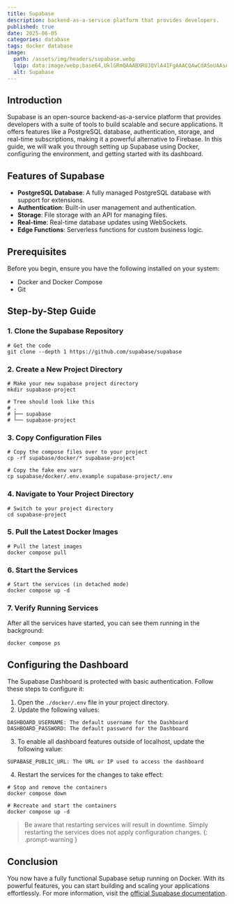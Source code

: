 ```yaml
---
title: Supabase
description: backend-as-a-service platform that provides developers.
published: true
date: 2025-06-05
categories: database 
tags: docker database
image:
  path: /assets/img/headers/supabase.webp
  lqip: data:image/webp;base64,UklGRmQAAABXRUJQVlA4IFgAAACQAwCdASoUAAsAPpE6mEeloyKhMAgAsBIJZwAD4VIM0Ywfd4gAAP77pJE+i8B6T6ICxEmCdlDv7otjr38RioouqExxUvf0qXRv3hX3qiW4ROs0OBXIAAAA
  alt: Supabase
---
```


## Introduction

Supabase is an open-source backend-as-a-service platform that provides developers with a suite of tools to build scalable and secure applications. It offers features like a PostgreSQL database, authentication, storage, and real-time subscriptions, making it a powerful alternative to Firebase. In this guide, we will walk you through setting up Supabase using Docker, configuring the environment, and getting started with its dashboard.

## Features of Supabase

- **PostgreSQL Database**: A fully managed PostgreSQL database with support for extensions.
- **Authentication**: Built-in user management and authentication.
- **Storage**: File storage with an API for managing files.
- **Real-time**: Real-time database updates using WebSockets.
- **Edge Functions**: Serverless functions for custom business logic.

## Prerequisites

Before you begin, ensure you have the following installed on your system:

- Docker and Docker Compose
- Git

## Step-by-Step Guide

### 1. Clone the Supabase Repository

```shell
# Get the code
git clone --depth 1 https://github.com/supabase/supabase
```

### 2. Create a New Project Directory

```shell
# Make your new supabase project directory
mkdir supabase-project

# Tree should look like this
# .
# ├── supabase
# └── supabase-project
```

### 3. Copy Configuration Files

```shell
# Copy the compose files over to your project
cp -rf supabase/docker/* supabase-project

# Copy the fake env vars
cp supabase/docker/.env.example supabase-project/.env
```

### 4. Navigate to Your Project Directory

```shell
# Switch to your project directory
cd supabase-project
```

### 5. Pull the Latest Docker Images

```shell
# Pull the latest images
docker compose pull
```

### 6. Start the Services

```shell
# Start the services (in detached mode)
docker compose up -d
```

### 7. Verify Running Services

After all the services have started, you can see them running in the background:

```shell
docker compose ps
```

## Configuring the Dashboard

The Supabase Dashboard is protected with basic authentication. Follow these steps to configure it:

1. Open the `./docker/.env` file in your project directory.
2. Update the following values:
```config
DASHBOARD_USERNAME: The default username for the Dashboard
DASHBOARD_PASSWORD: The default password for the Dashboard
```
3. To enable all dashboard features outside of localhost, update the following value:
```config
SUPABASE_PUBLIC_URL: The URL or IP used to access the dashboard
```
4. Restart the services for the changes to take effect:

```shell
# Stop and remove the containers
docker compose down

# Recreate and start the containers
docker compose up -d
```

> Be aware that restarting services will result in downtime. Simply restarting the services does not apply configuration changes.
{: .prompt-warning }

## Conclusion

You now have a fully functional Supabase setup running on Docker. With its powerful features, you can start building and scaling your applications effortlessly. For more information, visit the [official Supabase documentation](https://supabase.com/docs).